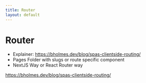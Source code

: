 ```yaml
---
title: Router
layout: default
---
```


# Router

* Explainer: https://bholmes.dev/blog/spas-clientside-routing/
* Pages Folder with slugs or route specific component
* NextJS Way or React Router way

https://bholmes.dev/blog/spas-clientside-routing/
